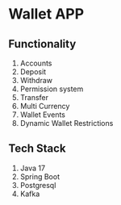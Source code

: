 Wallet APP
=======================
##  Functionality

1. Accounts
2. Deposit
3. Withdraw
4. Permission system
5. Transfer
6. Multi Currency
7. Wallet Events
8. Dynamic Wallet Restrictions

## Tech Stack
1. Java 17
2. Spring Boot
3. Postgresql
4. Kafka
